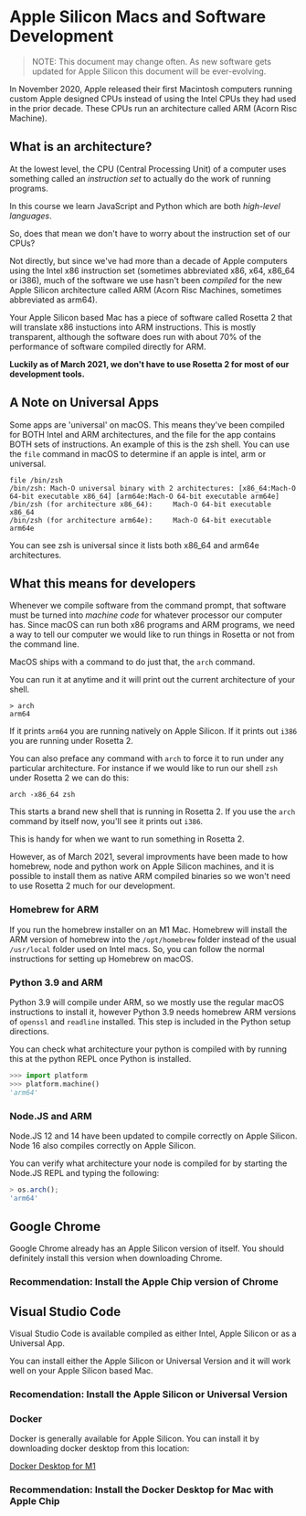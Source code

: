 # Apple Silicon Macs and Software Development

> NOTE: This document may change often. As new software gets updated for Apple
> Silicon this document will be ever-evolving.

In November 2020, Apple released their first Macintosh computers running custom
Apple designed CPUs instead of using the Intel CPUs they had used in the prior
decade. These CPUs run an architecture called ARM (Acorn Risc Machine).

## What is an architecture?

At the lowest level, the CPU (Central Processing Unit) of a computer uses
something called an _instruction set_ to actually do the work of running
programs.

In this course we learn JavaScript and Python which are both _high-level
languages_.

So, does that mean we don't have to worry about the instruction set of our CPUs?

Not directly, but since we've had more than a decade of Apple computers using
the Intel x86 instruction set (sometimes abbreviated x86, x64, x86_64 or i386),
much of the software we use hasn't been _compiled_ for the new Apple Silicon
architecture called ARM (Acorn Risc Machines, sometimes abbreviated as arm64).

Your Apple Silicon based Mac has a piece of software called Rosetta 2 that will translate x86 instuctions into ARM instructions. This is mostly transparent, although the software does run with about 70% of the performance of software compiled directly for ARM.

__Luckily as of March 2021, we don't have to use Rosetta 2 for most of our development tools.__

## A Note on Universal Apps

Some apps are 'universal' on macOS. This means they've been compiled for BOTH
Intel and ARM architectures, and the file for the app contains BOTH sets of
instructions. An example of this is the zsh shell. You can use the `file`
command in macOS to determine if an apple is intel, arm or universal.

```shell
file /bin/zsh
/bin/zsh: Mach-O universal binary with 2 architectures: [x86_64:Mach-O 64-bit executable x86_64] [arm64e:Mach-O 64-bit executable arm64e]
/bin/zsh (for architecture x86_64):     Mach-O 64-bit executable x86_64
/bin/zsh (for architecture arm64e):     Mach-O 64-bit executable arm64e
```

You can see zsh is universal since it lists both x86_64 and arm64e
architectures.

## What this means for developers

Whenever we compile software from the command prompt, that software must be
turned into _machine code_ for whatever processor our computer has.  Since macOS
can run both x86 programs and ARM programs, we need a way to tell our computer
we would like to run things in Rosetta or not from the command line.

MacOS ships with a command to do just that, the `arch` command.

You can run it at anytime and it will print out the current architecture of
your shell.

```shell
> arch
arm64
```

If it prints `arm64` you are running natively on Apple Silicon. If it prints out
`i386` you are running under Rosetta 2.

You can also preface any command with `arch` to force it to run under any
particular architecture. For instance if we would like to run our shell `zsh`
under Rosetta 2 we can do this:

```shell
arch -x86_64 zsh
```

This starts a brand new shell that is running in Rosetta 2. If you use the
`arch` command by itself now, you'll see it prints out `i386`.

This is handy for when we want to run something in Rosetta 2.

However, as of March 2021, several improvments have been made to how homebrew,
node and python work on Apple Silicon machines, and it is possible to install
them as native ARM compiled binaries so we won't need to use Rosetta 2 much for
our development.

### Homebrew for ARM

If you run the homebrew installer on an M1 Mac. Homebrew will install the ARM
version of homebrew into the `/opt/homebrew` folder instead of the usual
`/usr/local` folder used on Intel macs.  So, you can follow the normal
instructions for setting up Homebrew on macOS.

### Python 3.9 and ARM

Python 3.9 will compile under ARM, so we mostly use the regular macOS instructions
to install it, however Python 3.9 needs homebrew ARM versions of `openssl` and `readline` installed. This step is included in the Python setup directions.

You can check what architecture your python is compiled with by running
this at the python REPL once Python is installed.

```python
>>> import platform
>>> platform.machine()
'arm64'
```

### Node.JS and ARM

Node.JS 12 and 14 have been updated to compile correctly on Apple Silicon. Node
16 also compiles correctly on Apple Silicon.

You can verify what architecture your node is compiled for by starting the Node.JS REPL and typing the following:

```js
> os.arch();
'arm64'
```

## Google Chrome

Google Chrome already has an Apple Silicon version of itself. You should
definitely install this version when downloading Chrome.

### __Recommendation:__ Install the Apple Chip version of Chrome

## Visual Studio Code

Visual Studio Code is available compiled as either Intel, Apple Silicon or as a Universal App.

You can install either the Apple Silicon or Universal Version and it will work
well on your Apple Silicon based Mac.

### __Recomendation:__ Install the Apple Silicon or Universal Version

### Docker

Docker is generally available for Apple Silicon. You can install it by downloading docker desktop from this location:

[Docker Desktop for M1]

### __Recommendation:__ Install the Docker Desktop for Mac with Apple Chip

[Docker Desktop for M1]: https://www.docker.com/products/docker-desktop